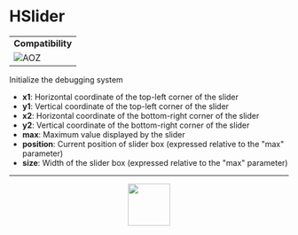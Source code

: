 # HSlider
<table><tr><td colspan="2"><b>Compatibility</b></td></tr><tr><td><img src="https://drive.google.com/uc?export=view&id=1NbXQFq8_hw18wZSmQiAaH8PEkx0iN0ue" valign="center" all="AOZ" title="AOZ" /></td></tr></table>

Initialize the debugging system
- **x1**: Horizontal coordinate of the top-left corner of the slider
- **y1**: Vertical coordinate of the top-left corner of the slider
- **x2**: Horizontal coordinate of the bottom-right corner of the slider
- **y2**: Vertical coordinate of the bottom-right corner of the slider
- **max**: Maximum value displayed by the slider
- **position**: Current position of slider box (expressed relative to the "max" parameter)
- **size**: Width of the slider box (expressed relative to the "max" parameter)
---
<p align="center"><img valign="middle" width="76px" src="https://drive.google.com/uc?export=view&id=1c2KO0LJpvMS9X9CAGV6dOfciR7OWhdKA" /></p>